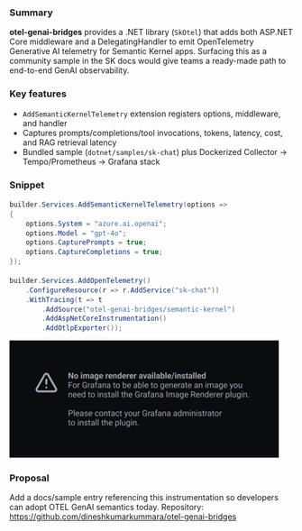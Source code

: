 ### Summary
**otel-genai-bridges** provides a .NET library (`SkOtel`) that adds both ASP.NET Core middleware and a DelegatingHandler to emit OpenTelemetry Generative AI telemetry for Semantic Kernel apps. Surfacing this as a community sample in the SK docs would give teams a ready-made path to end-to-end GenAI observability.

### Key features
- `AddSemanticKernelTelemetry` extension registers options, middleware, and handler
- Captures prompts/completions/tool invocations, tokens, latency, cost, and RAG retrieval latency
- Bundled sample (`dotnet/samples/sk-chat`) plus Dockerized Collector → Tempo/Prometheus → Grafana stack

### Snippet
```csharp
builder.Services.AddSemanticKernelTelemetry(options =>
{
    options.System = "azure.ai.openai";
    options.Model = "gpt-4o";
    options.CapturePrompts = true;
    options.CaptureCompletions = true;
});

builder.Services.AddOpenTelemetry()
    .ConfigureResource(r => r.AddService("sk-chat"))
    .WithTracing(t => t
        .AddSource("otel-genai-bridges/semantic-kernel")
        .AddAspNetCoreInstrumentation()
        .AddOtlpExporter());
```

![Grafana token throughput panel](https://github.com/dineshkumarkummara/otel-genai-bridges/raw/main/docs/screenshots/grafana-tokens.png)

### Proposal
Add a docs/sample entry referencing this instrumentation so developers can adopt OTEL GenAI semantics today. Repository: https://github.com/dineshkumarkummara/otel-genai-bridges
